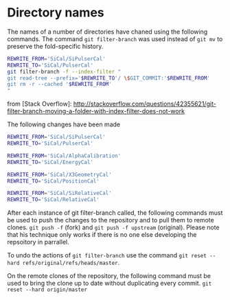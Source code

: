 # Directory names
The names of a number of directories have chaned using the following commands. 
The command `git filter-branch` was used instead of `git mv` to preserve the fold-specific history.

````bash
REWRITE_FROM='SiCal/SiPulserCal'
REWRITE_TO='SiCal/PulserCal'
git filter-branch -f --index-filter "
git read-tree --prefix='$REWRITE_TO'/ \$GIT_COMMIT:'$REWRITE_FROM'
git rm -r --cached '$REWRITE_FROM'
"
````

from [Stack Overflow]: http://stackoverflow.com/questions/42355621/git-filter-branch-moving-a-folder-with-index-filter-does-not-work

The following changes have been made
````bash
REWRITE_FROM='SiCal/SiPulserCal'
REWRITE_TO='SiCal/PulserCal'

REWRITE_FROM='SiCal/AlphaCalibration'
REWRITE_TO='SiCal/EnergyCal'

REWRITE_FROM='SiCal/X3GeometryCal'
REWRITE_TO='SiCal/PositionCal'

REWRITE_FROM='SiCal/SiRelativeCal'
REWRITE_TO='SiCal/RelativeCal'
````
After each instance of git filter-branch called, the following commands must be used to push the changes to the repository and to pull them to remote clones.
`git push -f` (fork) and `git push -f upstream` (original). Please note that his technique only works if there is no one else developing the repsoitory in parrallel.

To undo the actions of `git filter-branch` use the command `git reset --hard refs/original/refs/heads/master`.

On the remote clones of the repository, the following command must be used to bring the clone up to date without duplicating every commit. `git reset --hard origin/master`
